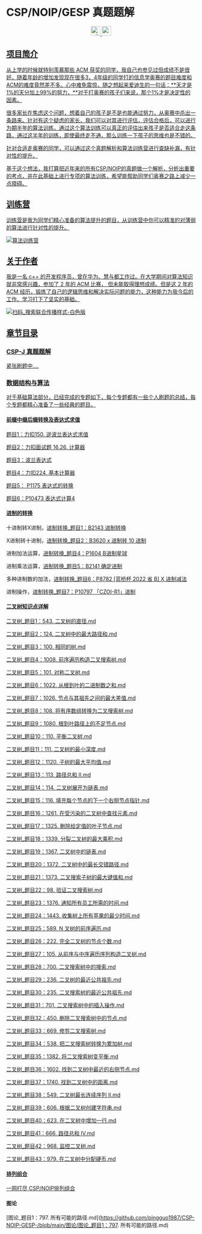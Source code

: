 # CSP/NOIP/GESP 真题题解

<p align="center">
  <a href="https://github.com/pingguo1987"> <img src="https://img.shields.io/badge/github-pingguo1987-blue" height="25px" alt="github" />
  <a href="https://www.zhihu.com/people/wangsirliaoxinxixue"> <img src="https://img.shields.io/badge/%E7%9F%A5%E4%B9%8E-wangsirliaoxinxixue-blue" height="25px" alt="wang sir">
</p> 

## 项目简介

从上学的时候就特别羡慕那些 ACM 获奖的同学，我自己也参见过但成绩不是很好。随着年龄的增加发现现在很多3，4年级的同学打的信息学奥赛的题目难度和ACM的难度竟然差不多。心中难免震惊，随之想起来爱迪生的一句话：**天才是1%的天分加上99%的努力，**对于打奥赛的孩子们来说，那个1%才是决定性的因素。

很多家长在焦虑这个问题，想着自己的孩子是不是也能通过努力，从奥赛中杀出一条路来。针对有这个疑虑的家长，我们可以对其进行评估，评估合格后，可以进行为期半年的算法训练，通过这个算法训练可以真正的评估出来孩子是否适合走这条路，通过这半年的训练，即使最终走不通，那么训练一下孩子的思维也是不错的。

针对合适走奥赛的同学，可以通过这个真题解析和算法训练营进行查缺补漏，有针对性的提升。

基于这个想法，我打算把近年来的所有CSP/NOIP的真题做一个解析，分析出重要的考点，并在此基础上进行专项的算法训练，希望能帮助同学们奥赛之路上减少一点障碍。

## 训练营

训练营是我为同学们精心准备的算法提升的题目，从训练营中你可以精准的对薄弱的算法进行针对性的提升。

![算法训练营](../image/pic/README/算法训练营-1729905162734-1.png)

##  关于作者

我是一名 c++ 的开发程序员，曾在华为、慧与都工作过。在大学期间对算法知识就非常感兴趣，参加了 2 年的 ACM 比赛， 但未能取得理想成绩。但是这 2 年的 ACM 经历，锻炼了自己的逻辑思维和解决实际问题的能力，这种能力为我今后的工作、学习打下了坚实的基础。



![扫码_搜索联合传播样式-白色版](image\pic\扫码_搜索联合传播样式-白色版.png)

## 章节目录

### CSP-J 真题题解

紧张刷题中....

### 数据结构与算法

对于基础算法部分，已经完成的专题如下，每个专题都有一些个人刷题的总结，每个专题都精心准备了一些经典的题目。

#### [前缀中缀后缀转换及表达式求值](https://github.com/pingguo1987/CSP-NOIP-GESP-/blob/main/%E5%89%8D%E7%BC%80%E4%B8%AD%E7%BC%80%E5%90%8E%E7%BC%80%E8%BD%AC%E6%8D%A2%E5%8F%8A%E8%A1%A8%E8%BE%BE%E5%BC%8F%E6%B1%82%E5%80%BC/%E5%89%8D%E7%BC%80%E3%80%81%E4%B8%AD%E7%BC%80%E3%80%81%E5%90%8E%E7%BC%80%E7%9A%84%E8%BD%AC%E6%8D%A2%E6%80%9D%E6%83%B3%E5%8F%8A%E8%A1%A8%E8%BE%BE%E5%BC%8F%E6%B1%82%E5%80%BC.md)

[题目1：力扣150. 逆波兰表达式求值](https://github.com/pingguo1987/CSP-NOIP-GESP-/blob/main/%E5%89%8D%E7%BC%80%E4%B8%AD%E7%BC%80%E5%90%8E%E7%BC%80%E8%BD%AC%E6%8D%A2%E5%8F%8A%E8%A1%A8%E8%BE%BE%E5%BC%8F%E6%B1%82%E5%80%BC/%E9%A2%98%E7%9B%AE1%EF%BC%9A%E5%8A%9B%E6%89%A3150.%20%E9%80%86%E6%B3%A2%E5%85%B0%E8%A1%A8%E8%BE%BE%E5%BC%8F%E6%B1%82%E5%80%BC.md)

[题目2：力扣面试题 16.26. 计算器](https://github.com/pingguo1987/CSP-NOIP-GESP-/blob/main/%E5%89%8D%E7%BC%80%E4%B8%AD%E7%BC%80%E5%90%8E%E7%BC%80%E8%BD%AC%E6%8D%A2%E5%8F%8A%E8%A1%A8%E8%BE%BE%E5%BC%8F%E6%B1%82%E5%80%BC/%E9%A2%98%E7%9B%AE2%EF%BC%9A%E5%8A%9B%E6%89%A3%E9%9D%A2%E8%AF%95%E9%A2%98%2016.26.%20%E8%AE%A1%E7%AE%97%E5%99%A8.md)

[题目3：波兰表达式](题目3：波兰表达式.md)

[题目4：力扣224. 基本计算器](https://github.com/pingguo1987/CSP-NOIP-GESP-/blob/main/%E5%89%8D%E7%BC%80%E4%B8%AD%E7%BC%80%E5%90%8E%E7%BC%80%E8%BD%AC%E6%8D%A2%E5%8F%8A%E8%A1%A8%E8%BE%BE%E5%BC%8F%E6%B1%82%E5%80%BC/%E9%A2%98%E7%9B%AE4%EF%BC%9A%E5%8A%9B%E6%89%A3224.%20%E5%9F%BA%E6%9C%AC%E8%AE%A1%E7%AE%97%E5%99%A8.md)

[题目5： P1175 表达式的转换](https://github.com/pingguo1987/CSP-NOIP-GESP-/blob/main/%E5%89%8D%E7%BC%80%E4%B8%AD%E7%BC%80%E5%90%8E%E7%BC%80%E8%BD%AC%E6%8D%A2%E5%8F%8A%E8%A1%A8%E8%BE%BE%E5%BC%8F%E6%B1%82%E5%80%BC/%E9%A2%98%E7%9B%AE5%EF%BC%9A%20P1175%20%E8%A1%A8%E8%BE%BE%E5%BC%8F%E7%9A%84%E8%BD%AC%E6%8D%A2.md)

[题目6：P10473 表达式计算4](https://github.com/pingguo1987/CSP-NOIP-GESP-/blob/main/%E5%89%8D%E7%BC%80%E4%B8%AD%E7%BC%80%E5%90%8E%E7%BC%80%E8%BD%AC%E6%8D%A2%E5%8F%8A%E8%A1%A8%E8%BE%BE%E5%BC%8F%E6%B1%82%E5%80%BC/%E9%A2%98%E7%9B%AE6%EF%BC%9AP10473%20%E8%A1%A8%E8%BE%BE%E5%BC%8F%E8%AE%A1%E7%AE%974.md)

#### [进制的转换](https://github.com/pingguo1987/CSP-NOIP-GESP-/blob/main/%E8%BF%9B%E5%88%B6%E7%9A%84%E8%BD%AC%E6%8D%A2/%E8%BF%9B%E5%88%B6%E7%9A%84%E8%BD%AC%E6%8D%A2.md)

十进制转X进制，[进制转换_题目1：B2143 进制转换](https://github.com/pingguo1987/CSP-NOIP-GESP-/blob/main/%E8%BF%9B%E5%88%B6%E7%9A%84%E8%BD%AC%E6%8D%A2/%E8%BF%9B%E5%88%B6%E8%BD%AC%E6%8D%A2_%E9%A2%98%E7%9B%AE1%EF%BC%9AB2143%20%E8%BF%9B%E5%88%B6%E8%BD%AC%E6%8D%A2.md)

X进制转十进制，[进制转换_题目2：B3620 x 进制转 10 进制](https://github.com/pingguo1987/CSP-NOIP-GESP-/blob/main/%E8%BF%9B%E5%88%B6%E7%9A%84%E8%BD%AC%E6%8D%A2/%E8%BF%9B%E5%88%B6%E8%BD%AC%E6%8D%A2_%E9%A2%98%E7%9B%AE2%EF%BC%9AB3620%20x%20%E8%BF%9B%E5%88%B6%E8%BD%AC%2010%20%E8%BF%9B%E5%88%B6.md)

进制加法运算，[进制转换_题目4：P1604 B进制星球](https://github.com/pingguo1987/CSP-NOIP-GESP-/blob/main/%E8%BF%9B%E5%88%B6%E7%9A%84%E8%BD%AC%E6%8D%A2/%E8%BF%9B%E5%88%B6%E8%BD%AC%E6%8D%A2_%E9%A2%98%E7%9B%AE4%EF%BC%9AP1604%20B%E8%BF%9B%E5%88%B6%E6%98%9F%E7%90%83.md)

进制乘法运算，[进制转换_题目5：B2141 确定进制](https://github.com/pingguo1987/CSP-NOIP-GESP-/blob/main/%E8%BF%9B%E5%88%B6%E7%9A%84%E8%BD%AC%E6%8D%A2/%E8%BF%9B%E5%88%B6%E8%BD%AC%E6%8D%A2_%E9%A2%98%E7%9B%AE5%EF%BC%9AB2141%20%E7%A1%AE%E5%AE%9A%E8%BF%9B%E5%88%B6.md)

多种进制数的加法，[进制转换_题目6：P8782 [蓝桥杯 2022 省 B] X 进制减法](https://github.com/pingguo1987/CSP-NOIP-GESP-/blob/main/%E8%BF%9B%E5%88%B6%E7%9A%84%E8%BD%AC%E6%8D%A2/%E8%BF%9B%E5%88%B6%E8%BD%AC%E6%8D%A2_%E9%A2%98%E7%9B%AE6%EF%BC%9AP8782%20%5B%E8%93%9D%E6%A1%A5%E6%9D%AF%202022%20%E7%9C%81%20B%5D%20X%20%E8%BF%9B%E5%88%B6%E5%87%8F%E6%B3%95.md)

进制操作，[进制转换_题目7：P10797 「CZOI-R1」进制](https://github.com/pingguo1987/CSP-NOIP-GESP-/blob/main/%E8%BF%9B%E5%88%B6%E7%9A%84%E8%BD%AC%E6%8D%A2/%E8%BF%9B%E5%88%B6%E8%BD%AC%E6%8D%A2_%E9%A2%98%E7%9B%AE7%EF%BC%9AP10797%20%E3%80%8CCZOI-R1%E3%80%8D%E8%BF%9B%E5%88%B6.md)

#### [二叉树知识点详解](https://github.com/pingguo1987/CSP-NOIP-GESP-/blob/main/%E4%BA%8C%E5%8F%89%E6%A0%91/%E4%BA%8C%E5%8F%89%E6%A0%91.md)

[二叉树_题目1：543. 二叉树的直径.md](https://github.com/pingguo1987/CSP-NOIP-GESP-/blob/main/%E4%BA%8C%E5%8F%89%E6%A0%91/%E4%BA%8C%E5%8F%89%E6%A0%91_%E9%A2%98%E7%9B%AE1%EF%BC%9A543.%20%E4%BA%8C%E5%8F%89%E6%A0%91%E7%9A%84%E7%9B%B4%E5%BE%84.md)

[二叉树_题目2：124. 二叉树中的最大路径和.md](https://github.com/pingguo1987/CSP-NOIP-GESP-/blob/main/%E4%BA%8C%E5%8F%89%E6%A0%91/%E4%BA%8C%E5%8F%89%E6%A0%91_%E9%A2%98%E7%9B%AE2%EF%BC%9A124.%20%E4%BA%8C%E5%8F%89%E6%A0%91%E4%B8%AD%E7%9A%84%E6%9C%80%E5%A4%A7%E8%B7%AF%E5%BE%84%E5%92%8C.md)

[二叉树_题目3：100. 相同的树.md](https://github.com/pingguo1987/CSP-NOIP-GESP-/blob/main/%E4%BA%8C%E5%8F%89%E6%A0%91/%E4%BA%8C%E5%8F%89%E6%A0%91_%E9%A2%98%E7%9B%AE3%EF%BC%9A100.%20%E7%9B%B8%E5%90%8C%E7%9A%84%E6%A0%91.md)

[二叉树_题目4：1008. 前序遍历构造二叉搜索树.md](https://github.com/pingguo1987/CSP-NOIP-GESP-/blob/main/%E4%BA%8C%E5%8F%89%E6%A0%91/%E4%BA%8C%E5%8F%89%E6%A0%91_%E9%A2%98%E7%9B%AE4%EF%BC%9A1008.%20%E5%89%8D%E5%BA%8F%E9%81%8D%E5%8E%86%E6%9E%84%E9%80%A0%E4%BA%8C%E5%8F%89%E6%90%9C%E7%B4%A2%E6%A0%91.md)

[二叉树_题目5：101. 对称二叉树.md](https://github.com/pingguo1987/CSP-NOIP-GESP-/blob/main/%E4%BA%8C%E5%8F%89%E6%A0%91/%E4%BA%8C%E5%8F%89%E6%A0%91_%E9%A2%98%E7%9B%AE5%EF%BC%9A101.%20%E5%AF%B9%E7%A7%B0%E4%BA%8C%E5%8F%89%E6%A0%91.md)

[二叉树_题目6：1022. 从根到叶的二进制数之和.md](https://github.com/pingguo1987/CSP-NOIP-GESP-/blob/main/%E4%BA%8C%E5%8F%89%E6%A0%91/%E4%BA%8C%E5%8F%89%E6%A0%91_%E9%A2%98%E7%9B%AE6%EF%BC%9A1022.%20%E4%BB%8E%E6%A0%B9%E5%88%B0%E5%8F%B6%E7%9A%84%E4%BA%8C%E8%BF%9B%E5%88%B6%E6%95%B0%E4%B9%8B%E5%92%8C.md)

[二叉树_题目7：1026. 节点与其祖先之间的最大差值.md](https://github.com/pingguo1987/CSP-NOIP-GESP-/blob/main/%E4%BA%8C%E5%8F%89%E6%A0%91/%E4%BA%8C%E5%8F%89%E6%A0%91_%E9%A2%98%E7%9B%AE7%EF%BC%9A1026.%20%E8%8A%82%E7%82%B9%E4%B8%8E%E5%85%B6%E7%A5%96%E5%85%88%E4%B9%8B%E9%97%B4%E7%9A%84%E6%9C%80%E5%A4%A7%E5%B7%AE%E5%80%BC.md)

[二叉树_题目8：108. 将有序数组转换为二叉搜索树.md](https://github.com/pingguo1987/CSP-NOIP-GESP-/blob/main/%E4%BA%8C%E5%8F%89%E6%A0%91/%E4%BA%8C%E5%8F%89%E6%A0%91_%E9%A2%98%E7%9B%AE8%EF%BC%9A108.%20%E5%B0%86%E6%9C%89%E5%BA%8F%E6%95%B0%E7%BB%84%E8%BD%AC%E6%8D%A2%E4%B8%BA%E4%BA%8C%E5%8F%89%E6%90%9C%E7%B4%A2%E6%A0%91.md)

[二叉树_题目9：1080. 根到叶路径上的不足节点.md](https://github.com/pingguo1987/CSP-NOIP-GESP-/blob/main/%E4%BA%8C%E5%8F%89%E6%A0%91/%E4%BA%8C%E5%8F%89%E6%A0%91_%E9%A2%98%E7%9B%AE9%EF%BC%9A1080.%20%E6%A0%B9%E5%88%B0%E5%8F%B6%E8%B7%AF%E5%BE%84%E4%B8%8A%E7%9A%84%E4%B8%8D%E8%B6%B3%E8%8A%82%E7%82%B9.md)

[二叉树_题目10：110. 平衡二叉树.md](https://github.com/pingguo1987/CSP-NOIP-GESP-/blob/main/%E4%BA%8C%E5%8F%89%E6%A0%91/%E4%BA%8C%E5%8F%89%E6%A0%91_%E9%A2%98%E7%9B%AE10%EF%BC%9A110.%20%E5%B9%B3%E8%A1%A1%E4%BA%8C%E5%8F%89%E6%A0%91.md)

[二叉树_题目11：111. 二叉树的最小深度.md](https://github.com/pingguo1987/CSP-NOIP-GESP-/blob/main/%E4%BA%8C%E5%8F%89%E6%A0%91/%E4%BA%8C%E5%8F%89%E6%A0%91_%E9%A2%98%E7%9B%AE11%EF%BC%9A111.%20%E4%BA%8C%E5%8F%89%E6%A0%91%E7%9A%84%E6%9C%80%E5%B0%8F%E6%B7%B1%E5%BA%A6.md)

[二叉树_题目12：1120. 子树的最大平均值.md](https://github.com/pingguo1987/CSP-NOIP-GESP-/blob/main/%E4%BA%8C%E5%8F%89%E6%A0%91/%E4%BA%8C%E5%8F%89%E6%A0%91_%E9%A2%98%E7%9B%AE12%EF%BC%9A1120.%20%E5%AD%90%E6%A0%91%E7%9A%84%E6%9C%80%E5%A4%A7%E5%B9%B3%E5%9D%87%E5%80%BC.md)

[二叉树_题目13：113. 路径总和 II.md](https://github.com/pingguo1987/CSP-NOIP-GESP-/blob/main/%E4%BA%8C%E5%8F%89%E6%A0%91/%E4%BA%8C%E5%8F%89%E6%A0%91_%E9%A2%98%E7%9B%AE13%EF%BC%9A113.%20%E8%B7%AF%E5%BE%84%E6%80%BB%E5%92%8C%20II.md)

[二叉树_题目14：114. 二叉树展开为链表.md](https://github.com/pingguo1987/CSP-NOIP-GESP-/blob/main/%E4%BA%8C%E5%8F%89%E6%A0%91/%E4%BA%8C%E5%8F%89%E6%A0%91_%E9%A2%98%E7%9B%AE14%EF%BC%9A114.%20%E4%BA%8C%E5%8F%89%E6%A0%91%E5%B1%95%E5%BC%80%E4%B8%BA%E9%93%BE%E8%A1%A8.md)

[二叉树_题目15：116. 填充每个节点的下一个右侧节点指针.md](https://github.com/pingguo1987/CSP-NOIP-GESP-/blob/main/%E4%BA%8C%E5%8F%89%E6%A0%91/%E4%BA%8C%E5%8F%89%E6%A0%91_%E9%A2%98%E7%9B%AE15%EF%BC%9A116.%20%E5%A1%AB%E5%85%85%E6%AF%8F%E4%B8%AA%E8%8A%82%E7%82%B9%E7%9A%84%E4%B8%8B%E4%B8%80%E4%B8%AA%E5%8F%B3%E4%BE%A7%E8%8A%82%E7%82%B9%E6%8C%87%E9%92%88.md)

[二叉树_题目16：1261. 在受污染的二叉树中查找元素.md](https://github.com/pingguo1987/CSP-NOIP-GESP-/blob/main/%E4%BA%8C%E5%8F%89%E6%A0%91/%E4%BA%8C%E5%8F%89%E6%A0%91_%E9%A2%98%E7%9B%AE16%EF%BC%9A1261.%20%E5%9C%A8%E5%8F%97%E6%B1%A1%E6%9F%93%E7%9A%84%E4%BA%8C%E5%8F%89%E6%A0%91%E4%B8%AD%E6%9F%A5%E6%89%BE%E5%85%83%E7%B4%A0.md)

[二叉树_题目17：1325. 删除给定值的叶子节点.md](https://github.com/pingguo1987/CSP-NOIP-GESP-/blob/main/%E4%BA%8C%E5%8F%89%E6%A0%91/%E4%BA%8C%E5%8F%89%E6%A0%91_%E9%A2%98%E7%9B%AE17%EF%BC%9A1325.%20%E5%88%A0%E9%99%A4%E7%BB%99%E5%AE%9A%E5%80%BC%E7%9A%84%E5%8F%B6%E5%AD%90%E8%8A%82%E7%82%B9.md)

[二叉树_题目18：1339. 分裂二叉树的最大乘积.md](https://github.com/pingguo1987/CSP-NOIP-GESP-/blob/main/%E4%BA%8C%E5%8F%89%E6%A0%91/%E4%BA%8C%E5%8F%89%E6%A0%91_%E9%A2%98%E7%9B%AE18%EF%BC%9A1339.%20%E5%88%86%E8%A3%82%E4%BA%8C%E5%8F%89%E6%A0%91%E7%9A%84%E6%9C%80%E5%A4%A7%E4%B9%98%E7%A7%AF.md)

[二叉树_题目19：1367. 二叉树中的链表.md](https://github.com/pingguo1987/CSP-NOIP-GESP-/blob/main/%E4%BA%8C%E5%8F%89%E6%A0%91/%E4%BA%8C%E5%8F%89%E6%A0%91_%E9%A2%98%E7%9B%AE19%EF%BC%9A1367.%20%E4%BA%8C%E5%8F%89%E6%A0%91%E4%B8%AD%E7%9A%84%E9%93%BE%E8%A1%A8.md)

[二叉树_题目20：1372. 二叉树中的最长交错路径.md](https://github.com/pingguo1987/CSP-NOIP-GESP-/blob/main/%E4%BA%8C%E5%8F%89%E6%A0%91/%E4%BA%8C%E5%8F%89%E6%A0%91_%E9%A2%98%E7%9B%AE20%EF%BC%9A1372.%20%E4%BA%8C%E5%8F%89%E6%A0%91%E4%B8%AD%E7%9A%84%E6%9C%80%E9%95%BF%E4%BA%A4%E9%94%99%E8%B7%AF%E5%BE%84.md)

[二叉树_题目21：1373. 二叉搜索子树的最大键值和.md](https://github.com/pingguo1987/CSP-NOIP-GESP-/blob/main/%E4%BA%8C%E5%8F%89%E6%A0%91/%E4%BA%8C%E5%8F%89%E6%A0%91_%E9%A2%98%E7%9B%AE21%EF%BC%9A1373.%20%E4%BA%8C%E5%8F%89%E6%90%9C%E7%B4%A2%E5%AD%90%E6%A0%91%E7%9A%84%E6%9C%80%E5%A4%A7%E9%94%AE%E5%80%BC%E5%92%8C.md)

[二叉树_题目22：98. 验证二叉搜索树.md](https://github.com/pingguo1987/CSP-NOIP-GESP-/blob/main/%E4%BA%8C%E5%8F%89%E6%A0%91/%E4%BA%8C%E5%8F%89%E6%A0%91_%E9%A2%98%E7%9B%AE22%EF%BC%9A98.%20%E9%AA%8C%E8%AF%81%E4%BA%8C%E5%8F%89%E6%90%9C%E7%B4%A2%E6%A0%91.md)

[二叉树_题目23：1376. 通知所有员工所需的时间.md](https://github.com/pingguo1987/CSP-NOIP-GESP-/blob/main/%E4%BA%8C%E5%8F%89%E6%A0%91/%E4%BA%8C%E5%8F%89%E6%A0%91_%E9%A2%98%E7%9B%AE23%EF%BC%9A1376.%20%E9%80%9A%E7%9F%A5%E6%89%80%E6%9C%89%E5%91%98%E5%B7%A5%E6%89%80%E9%9C%80%E7%9A%84%E6%97%B6%E9%97%B4.md)

[二叉树_题目24：1443. 收集树上所有苹果的最少时间.md](https://github.com/pingguo1987/CSP-NOIP-GESP-/blob/main/%E4%BA%8C%E5%8F%89%E6%A0%91/%E4%BA%8C%E5%8F%89%E6%A0%91_%E9%A2%98%E7%9B%AE24%EF%BC%9A1443.%20%E6%94%B6%E9%9B%86%E6%A0%91%E4%B8%8A%E6%89%80%E6%9C%89%E8%8B%B9%E6%9E%9C%E7%9A%84%E6%9C%80%E5%B0%91%E6%97%B6%E9%97%B4.md)

[二叉树_题目25：589. N 叉树的前序遍历.md](https://github.com/pingguo1987/CSP-NOIP-GESP-/blob/main/%E4%BA%8C%E5%8F%89%E6%A0%91/%E4%BA%8C%E5%8F%89%E6%A0%91_%E9%A2%98%E7%9B%AE25%EF%BC%9A589.%20N%20%E5%8F%89%E6%A0%91%E7%9A%84%E5%89%8D%E5%BA%8F%E9%81%8D%E5%8E%86.md)

[二叉树_题目26：222. 完全二叉树的节点个数.md](https://github.com/pingguo1987/CSP-NOIP-GESP-/blob/main/%E4%BA%8C%E5%8F%89%E6%A0%91/%E4%BA%8C%E5%8F%89%E6%A0%91_%E9%A2%98%E7%9B%AE26%EF%BC%9A222.%20%E5%AE%8C%E5%85%A8%E4%BA%8C%E5%8F%89%E6%A0%91%E7%9A%84%E8%8A%82%E7%82%B9%E4%B8%AA%E6%95%B0.md)

[二叉树_题目27：105. 从前序与中序遍历序列构造二叉树.md](https://github.com/pingguo1987/CSP-NOIP-GESP-/blob/main/%E4%BA%8C%E5%8F%89%E6%A0%91/%E4%BA%8C%E5%8F%89%E6%A0%91_%E9%A2%98%E7%9B%AE27%EF%BC%9A105.%20%E4%BB%8E%E5%89%8D%E5%BA%8F%E4%B8%8E%E4%B8%AD%E5%BA%8F%E9%81%8D%E5%8E%86%E5%BA%8F%E5%88%97%E6%9E%84%E9%80%A0%E4%BA%8C%E5%8F%89%E6%A0%91.md)

[二叉树_题目28：700. 二叉搜索树中的搜索.md](https://github.com/pingguo1987/CSP-NOIP-GESP-/blob/main/%E4%BA%8C%E5%8F%89%E6%A0%91/%E4%BA%8C%E5%8F%89%E6%A0%91_%E9%A2%98%E7%9B%AE28%EF%BC%9A700.%20%E4%BA%8C%E5%8F%89%E6%90%9C%E7%B4%A2%E6%A0%91%E4%B8%AD%E7%9A%84%E6%90%9C%E7%B4%A2.md)

[二叉树_题目29：236. 二叉树的最近公共祖先.md](https://github.com/pingguo1987/CSP-NOIP-GESP-/blob/main/%E4%BA%8C%E5%8F%89%E6%A0%91/%E4%BA%8C%E5%8F%89%E6%A0%91_%E9%A2%98%E7%9B%AE29%EF%BC%9A236.%20%E4%BA%8C%E5%8F%89%E6%A0%91%E7%9A%84%E6%9C%80%E8%BF%91%E5%85%AC%E5%85%B1%E7%A5%96%E5%85%88.md)

[二叉树_题目30：235. 二叉搜索树的最近公共祖先.md](https://github.com/pingguo1987/CSP-NOIP-GESP-/blob/main/%E4%BA%8C%E5%8F%89%E6%A0%91/%E4%BA%8C%E5%8F%89%E6%A0%91_%E9%A2%98%E7%9B%AE30%EF%BC%9A235.%20%E4%BA%8C%E5%8F%89%E6%90%9C%E7%B4%A2%E6%A0%91%E7%9A%84%E6%9C%80%E8%BF%91%E5%85%AC%E5%85%B1%E7%A5%96%E5%85%88.md)

[二叉树_题目31：701. 二叉搜索树中的插入操作.md](https://github.com/pingguo1987/CSP-NOIP-GESP-/blob/main/%E4%BA%8C%E5%8F%89%E6%A0%91/%E4%BA%8C%E5%8F%89%E6%A0%91_%E9%A2%98%E7%9B%AE31%EF%BC%9A701.%20%E4%BA%8C%E5%8F%89%E6%90%9C%E7%B4%A2%E6%A0%91%E4%B8%AD%E7%9A%84%E6%8F%92%E5%85%A5%E6%93%8D%E4%BD%9C.md)

[二叉树_题目32：450. 删除二叉搜索树中的节点.md](https://github.com/pingguo1987/CSP-NOIP-GESP-/blob/main/%E4%BA%8C%E5%8F%89%E6%A0%91/%E4%BA%8C%E5%8F%89%E6%A0%91_%E9%A2%98%E7%9B%AE32%EF%BC%9A450.%20%E5%88%A0%E9%99%A4%E4%BA%8C%E5%8F%89%E6%90%9C%E7%B4%A2%E6%A0%91%E4%B8%AD%E7%9A%84%E8%8A%82%E7%82%B9.md)

[二叉树_题目33：669. 修剪二叉搜索树.md](https://github.com/pingguo1987/CSP-NOIP-GESP-/blob/main/%E4%BA%8C%E5%8F%89%E6%A0%91/%E4%BA%8C%E5%8F%89%E6%A0%91_%E9%A2%98%E7%9B%AE33%EF%BC%9A669.%20%E4%BF%AE%E5%89%AA%E4%BA%8C%E5%8F%89%E6%90%9C%E7%B4%A2%E6%A0%91.md)

[二叉树_题目34：538. 把二叉搜索树转换为累加树.md](https://github.com/pingguo1987/CSP-NOIP-GESP-/blob/main/%E4%BA%8C%E5%8F%89%E6%A0%91/%E4%BA%8C%E5%8F%89%E6%A0%91_%E9%A2%98%E7%9B%AE34%EF%BC%9A538.%20%E6%8A%8A%E4%BA%8C%E5%8F%89%E6%90%9C%E7%B4%A2%E6%A0%91%E8%BD%AC%E6%8D%A2%E4%B8%BA%E7%B4%AF%E5%8A%A0%E6%A0%91.md)

[二叉树_题目35：1382. 将二叉搜索树变平衡.md](https://github.com/pingguo1987/CSP-NOIP-GESP-/blob/main/%E4%BA%8C%E5%8F%89%E6%A0%91/%E4%BA%8C%E5%8F%89%E6%A0%91_%E9%A2%98%E7%9B%AE35%EF%BC%9A1382.%20%E5%B0%86%E4%BA%8C%E5%8F%89%E6%90%9C%E7%B4%A2%E6%A0%91%E5%8F%98%E5%B9%B3%E8%A1%A1.md)

[二叉树_题目36：1602. 找到二叉树中最近的右侧节点.md](https://github.com/pingguo1987/CSP-NOIP-GESP-/blob/main/%E4%BA%8C%E5%8F%89%E6%A0%91/%E4%BA%8C%E5%8F%89%E6%A0%91_%E9%A2%98%E7%9B%AE36%EF%BC%9A1602.%20%E6%89%BE%E5%88%B0%E4%BA%8C%E5%8F%89%E6%A0%91%E4%B8%AD%E6%9C%80%E8%BF%91%E7%9A%84%E5%8F%B3%E4%BE%A7%E8%8A%82%E7%82%B9.md)

[二叉树_题目37：1740. 找到二叉树中的距离.md](https://github.com/pingguo1987/CSP-NOIP-GESP-/blob/main/%E4%BA%8C%E5%8F%89%E6%A0%91/%E4%BA%8C%E5%8F%89%E6%A0%91_%E9%A2%98%E7%9B%AE37%EF%BC%9A1740.%20%E6%89%BE%E5%88%B0%E4%BA%8C%E5%8F%89%E6%A0%91%E4%B8%AD%E7%9A%84%E8%B7%9D%E7%A6%BB.md)

[二叉树_题目38：549. 二叉树最长连续序列 II.md](https://github.com/pingguo1987/CSP-NOIP-GESP-/blob/main/%E4%BA%8C%E5%8F%89%E6%A0%91/%E4%BA%8C%E5%8F%89%E6%A0%91_%E9%A2%98%E7%9B%AE38%EF%BC%9A549.%20%E4%BA%8C%E5%8F%89%E6%A0%91%E6%9C%80%E9%95%BF%E8%BF%9E%E7%BB%AD%E5%BA%8F%E5%88%97%20II.md)

[二叉树_题目39：606. 根据二叉树创建字符串.md](https://github.com/pingguo1987/CSP-NOIP-GESP-/blob/main/%E4%BA%8C%E5%8F%89%E6%A0%91/%E4%BA%8C%E5%8F%89%E6%A0%91_%E9%A2%98%E7%9B%AE39%EF%BC%9A606.%20%E6%A0%B9%E6%8D%AE%E4%BA%8C%E5%8F%89%E6%A0%91%E5%88%9B%E5%BB%BA%E5%AD%97%E7%AC%A6%E4%B8%B2.md)

[二叉树_题目40：623. 在二叉树中增加一行.md](https://github.com/pingguo1987/CSP-NOIP-GESP-/blob/main/%E4%BA%8C%E5%8F%89%E6%A0%91/%E4%BA%8C%E5%8F%89%E6%A0%91_%E9%A2%98%E7%9B%AE40%EF%BC%9A623.%20%E5%9C%A8%E4%BA%8C%E5%8F%89%E6%A0%91%E4%B8%AD%E5%A2%9E%E5%8A%A0%E4%B8%80%E8%A1%8C.md)

[二叉树_题目41：666. 路径总和 IV.md](https://github.com/pingguo1987/CSP-NOIP-GESP-/blob/main/%E4%BA%8C%E5%8F%89%E6%A0%91/%E4%BA%8C%E5%8F%89%E6%A0%91_%E9%A2%98%E7%9B%AE41%EF%BC%9A666.%20%E8%B7%AF%E5%BE%84%E6%80%BB%E5%92%8C%20IV.md)

[二叉树_题目42：968. 监控二叉树.md](https://github.com/pingguo1987/CSP-NOIP-GESP-/blob/main/%E4%BA%8C%E5%8F%89%E6%A0%91/%E4%BA%8C%E5%8F%89%E6%A0%91_%E9%A2%98%E7%9B%AE42%EF%BC%9A968.%20%E7%9B%91%E6%8E%A7%E4%BA%8C%E5%8F%89%E6%A0%91.md)

[二叉树_题目43：979. 在二叉树中分配硬币.md](https://github.com/pingguo1987/CSP-NOIP-GESP-/blob/main/%E4%BA%8C%E5%8F%89%E6%A0%91/%E4%BA%8C%E5%8F%89%E6%A0%91_%E9%A2%98%E7%9B%AE43%EF%BC%9A979.%20%E5%9C%A8%E4%BA%8C%E5%8F%89%E6%A0%91%E4%B8%AD%E5%88%86%E9%85%8D%E7%A1%AC%E5%B8%81.md)

#### [排列组合](https://github.com/pingguo1987/CSP-NOIP-GESP-/blob/main/%E6%8E%92%E5%88%97%E7%BB%84%E5%90%88/%E6%8E%92%E5%88%97%E7%BB%84%E5%90%88.md)

[一网打尽 CSP/NOIP排列组合](https://github.com/pingguo1987/CSP-NOIP-GESP-/blob/main/%E6%8E%92%E5%88%97%E7%BB%84%E5%90%88/%E6%8E%92%E5%88%97%E7%BB%84%E5%90%88.md)

#### 图论

[图论_题目1：797. 所有可能的路径.md](https://github.com/pingguo1987/CSP-NOIP-GESP-/blob/main/图论/图论_题目1：797. 所有可能的路径.md)



















